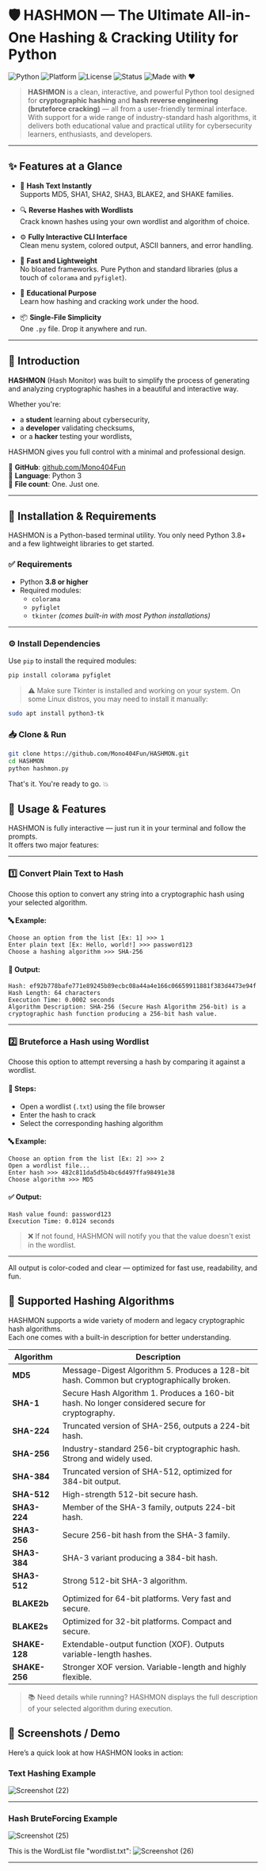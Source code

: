# 🛡️ HASHMON — The Ultimate All-in-One Hashing & Cracking Utility for Python

![Python](https://img.shields.io/badge/Python-3.8%2B-blue?logo=python)
![Platform](https://img.shields.io/badge/Platform-Windows%20%7C%20Linux-lightgrey?logo=windows)
![License](https://img.shields.io/badge/License-MIT-green.svg)
![Status](https://img.shields.io/badge/Project-Active-brightgreen)
![Made with ❤️](https://img.shields.io/badge/Made%20by-Monoal-blueviolet)

> **HASHMON** is a clean, interactive, and powerful Python tool designed for **cryptographic hashing** and **hash reverse engineering (bruteforce cracking)** — all from a user-friendly terminal interface.  
> With support for a wide range of industry-standard hash algorithms, it delivers both educational value and practical utility for cybersecurity learners, enthusiasts, and developers.

---

## ✨ Features at a Glance

- 🔐 **Hash Text Instantly**  
  Supports MD5, SHA1, SHA2, SHA3, BLAKE2, and SHAKE families.

- 🔍 **Reverse Hashes with Wordlists**  
  Crack known hashes using your own wordlist and algorithm of choice.

- ⚙️ **Fully Interactive CLI Interface**  
  Clean menu system, colored output, ASCII banners, and error handling.

- 🧪 **Fast and Lightweight**  
  No bloated frameworks. Pure Python and standard libraries (plus a touch of `colorama` and `pyfiglet`).

- 🧠 **Educational Purpose**  
  Learn how hashing and cracking work under the hood.

- 📦 **Single-File Simplicity**  
  One `.py` file. Drop it anywhere and run.

---

## 🚀 Introduction

**HASHMON** (Hash Monitor) was built to simplify the process of generating and analyzing cryptographic hashes in a beautiful and interactive way.

Whether you're:

- a **student** learning about cybersecurity,
- a **developer** validating checksums,
- or a **hacker** testing your wordlists,

HASHMON gives you full control with a minimal and professional design.

🔗 **GitHub**: [github.com/Mono404Fun](https://github.com/Mono404Fun)  
🧪 **Language**: Python 3  
📁 **File count**: One. Just one.

---

## 🔧 Installation & Requirements

HASHMON is a Python-based terminal utility. You only need Python 3.8+ and a few lightweight libraries to get started.

### ✅ Requirements

- Python **3.8 or higher**
- Required modules:
  - `colorama`
  - `pyfiglet`
  - `tkinter` *(comes built-in with most Python installations)*

---

### ⚙️ Install Dependencies

Use `pip` to install the required modules:

```bash
pip install colorama pyfiglet
```

> ⚠️ Make sure Tkinter is installed and working on your system.
> On some Linux distros, you may need to install it manually:

```bash
sudo apt install python3-tk
```

### 📥 Clone & Run
```bash
git clone https://github.com/Mono404Fun/HASHMON.git
cd HASHMON
python hashmon.py
```

That's it. You're ready to go. 💥

## 🚦 Usage & Features

HASHMON is fully interactive — just run it in your terminal and follow the prompts.  
It offers two major features:

---

### 1️⃣ Convert Plain Text to Hash

Choose this option to convert any string into a cryptographic hash using your selected algorithm.

#### 🔤 Example:
```shell
Choose an option from the list [Ex: 1] >>> 1
Enter plain text [Ex: Hello, world!] >>> password123
Choose a hashing algorithm >>> SHA-256
```

#### 🔎 Output:
```shell
Hash: ef92b778bafe771e89245b89ecbc08a44a4e166c06659911881f383d4473e94f
Hash Length: 64 characters
Execution Time: 0.0002 seconds
Algorithm Description: SHA-256 (Secure Hash Algorithm 256-bit) is a cryptographic hash function producing a 256-bit hash value.
```


---

### 2️⃣ Bruteforce a Hash using Wordlist

Choose this option to attempt reversing a hash by comparing it against a wordlist.

#### 📂 Steps:
- Open a wordlist (`.txt`) using the file browser
- Enter the hash to crack
- Select the corresponding hashing algorithm

#### 🔤 Example:
```shell
Choose an option from the list [Ex: 2] >>> 2
Open a wordlist file...
Enter hash >>> 482c811da5d5b4bc6d497ffa98491e38
Choose algorithm >>> MD5
```

#### ✅ Output:
```shell
Hash value found: password123
Execution Time: 0.0124 seconds
```


> ❌ If not found, HASHMON will notify you that the value doesn't exist in the wordlist.

---

All output is color-coded and clear — optimized for fast use, readability, and fun.

## 🔐 Supported Hashing Algorithms

HASHMON supports a wide variety of modern and legacy cryptographic hash algorithms.  
Each one comes with a built-in description for better understanding.

| Algorithm     | Description                                                                                      |
|---------------|--------------------------------------------------------------------------------------------------|
| **MD5**       | Message-Digest Algorithm 5. Produces a 128-bit hash. Common but cryptographically broken.       |
| **SHA-1**     | Secure Hash Algorithm 1. Produces a 160-bit hash. No longer considered secure for cryptography. |
| **SHA-224**   | Truncated version of SHA-256, outputs a 224-bit hash.                                            |
| **SHA-256**   | Industry-standard 256-bit cryptographic hash. Strong and widely used.                           |
| **SHA-384**   | Truncated version of SHA-512, optimized for 384-bit output.                                     |
| **SHA-512**   | High-strength 512-bit secure hash.                                                               |
| **SHA3-224**  | Member of the SHA-3 family, outputs 224-bit hash.                                                |
| **SHA3-256**  | Secure 256-bit hash from the SHA-3 family.                                                       |
| **SHA3-384**  | SHA-3 variant producing a 384-bit hash.                                                          |
| **SHA3-512**  | Strong 512-bit SHA-3 algorithm.                                                                  |
| **BLAKE2b**   | Optimized for 64-bit platforms. Very fast and secure.                                            |
| **BLAKE2s**   | Optimized for 32-bit platforms. Compact and secure.                                              |
| **SHAKE-128** | Extendable-output function (XOF). Outputs variable-length hashes.                               |
| **SHAKE-256** | Stronger XOF version. Variable-length and highly flexible.                                       |

> 📚 Need details while running? HASHMON displays the full description of your selected algorithm during execution.

## 📸 Screenshots / Demo

Here’s a quick look at how HASHMON looks in action:

### Text Hashing Example
![Screenshot (22)](https://github.com/user-attachments/assets/ca1a5559-6acc-4cb7-8f8b-1788c94a0b33)

---

### Hash BruteForcing Example
![Screenshot (25)](https://github.com/user-attachments/assets/de0ca76a-a20d-4044-8726-dcd7d30a198c)

This is the WordList file "wordlist.txt":
![Screenshot (26)](https://github.com/user-attachments/assets/a1217020-8cf1-4b6b-91fe-87d0d93a3782)

---

